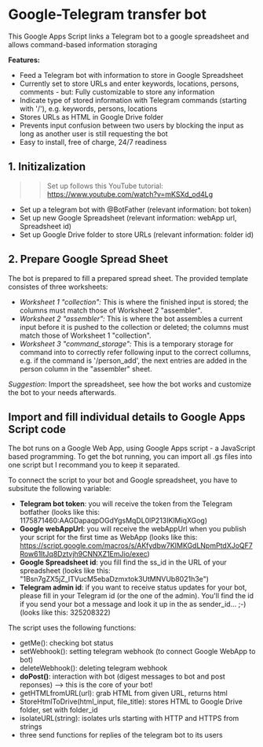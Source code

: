 # Google-Telegram transfer bot
This Google Apps Script links a Telegram bot to a google spreadsheet and allows command-based information storaging

**Features:**
- Feed a Telegram bot with information to store in Google Spreadsheet
- Currently set to store URLs and enter keywords, locations, persons, comments - but: Fully customizable to store any information
- Indicate type of stored information with Telegram commands (starting with '/'), e.g. keywords, persons, locations
- Stores URLs as HTML in Google Drive folder
- Prevents input confusion between two users by blocking the input as long as another user is still requesting the bot
- Easy to install, free of charge, 24/7 readiness

## 1. Initizalization

>> Set up follows this YouTube tutorial: https://www.youtube.com/watch?v=mKSXd_od4Lg 

- Set up a telegram bot with @BotFather (relevant information: bot token)
- Set up new Google Spreadsheet (relevant information: webApp url, Spreadsheet id)
- Set up Google Drive folder to store URLs (relevant information: folder id)

## 2. Prepare Google Spread Sheet

The bot is prepared to fill a prepared spread sheet. The provided template consistes of three worksheets:
- *Worksheet 1 "collection":* This is where the finished input is stored; the columns must match those of Worksheet 2 "assembler".
- *Worksheet 2 "assembler":* This is where the bot assembles a current input before it is pushed to the collection or deleted; the columns must match those of Worksheet 1 "collection".
- *Worksheet 3 "command_storage":* This is a temporary storage for command into to correctly refer following input to the correct collumns, e.g. if the command is '/person_add', the next entries are added in the person column in the "assembler" sheet.

*Suggestion*: Import the spreadsheet, see how the bot works and customize the bot to your needs afterwards.

## Import and fill individual details to Google Apps Script code

The bot runs on a Google Web App, using Google Apps script - a JavaScript based programming. To get the bot running, you can import all .gs files into one script but I recommand you to keep it separated.

To connect the script to your bot and Google spreadsheet, you have to subsitute the following variable:
- **Telegram bot token**: you will receive the token from the Telegram botfather (looks like this: 1175871460:AAGDapaqpOGdYgsMqDL0lP213IKlMiqXGog)
- **Google webAppUrl**: you will receive the webAppUrl when you publish your script for the first time as WebApp (looks like this: https://script.google.com/macros/s/AKfydbw7KIMKGdLNpmPtdXJoQF7Row61ItJq8Dztvjh9CNNXZ1EmJio/exec)
- **Google Spreadsheet id**: you fill find the ss_id in the URL of your spreadsheet (looks like this: "1Bsn7gZX5jZ_lTVucM5ebaDzmxtok3UtMNVUb8021h3e")
- **Telegram admin id**: if you want to receive status updates for your bot, please fill in your Telegram id (or the one of the admin). You'll find the id if you send your bot a message and look it up in the as sender_id... ;-) (looks like this: 325208322)

The script uses the following functions:
- getMe(): checking bot status
- setWebhook(): setting telegram webhook (to connect Google WebApp to bot)
- deleteWebhook(): deleting telegram webhook
- **doPost()**: interaction with bot (digest messages to bot and post reponses) --> this is the core of your bot!
- getHTMLfromURL(url): grab HTML from given URL, returns html
- StoreHtmlToDrive(html_input, file_title): stores HTML to Google Drive folder, set with folder_id
- isolateURL(string): isolates urls starting with HTTP and HTTPS from strings
- three send functions for replies of the telegram bot to its users
